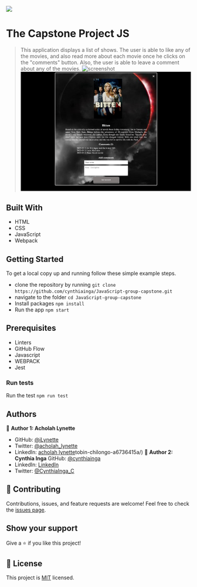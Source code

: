 ![](https://img.shields.io/badge/Microverse-blueviolet)
# The Capstone Project JS
> This application displays a list of shows. The user is able to like any of the movies, and also read more about each movie once he clicks on the "comments" button. Also, the user is able to leave a comment about any of the movies.
![screenshot](./src/images/pic1.png)
![screenshot](./src/images/pic2.png)
## Built With
- HTML
- CSS
- JavaScript
- Webpack
<!-- ## Live Demo -->
<!-- ## Video Demo -->
## Getting Started
To get a local copy up and running follow these simple example steps.
- clone the repository by running
``` git clone https://github.com/cynthiainga/JavaScript-group-capstone.git ```
- navigate to the folder
``` cd JavaScript-group-capstone ```
- Install packages
``` npm install ```
- Run the app
``` npm start ```
## Prerequisites
- Linters
- GitHub Flow
- Javascript
- WEBPACK
- Jest
### Run tests
Run the test
`npm run test`
## Authors
:bust_in_silhouette: **Author 1: Acholah Lynette**
- GitHub: [@iLynette](https://github.com/iLynette)
- Twitter: [@acholah_lynette](https://twitter.com/acholah_lynette)
- LinkedIn: [acholah lynette](https://www.linkedin.com/in/lynette-acholah/)tobin-chilongo-a6736415a/)
:bust_in_silhouette: **Author 2: Cynthia Inga**
GitHub: [@cynthiainga](https://github.com/cynthiainga)
- LinkedIn: [LinkedIn](https://www.linkedin.com/in/cynthia-inga7/)
- Twitter: [@CynthiaInga_C](https://twitter.com/CynthiaInga_C)
## :handshake: Contributing
Contributions, issues, and feature requests are welcome!
Feel free to check the [issues page](../../issues/).
## Show your support
Give a :star:️ if you like this project!
## :memo: License
This project is [MIT](./MIT.md) licensed.